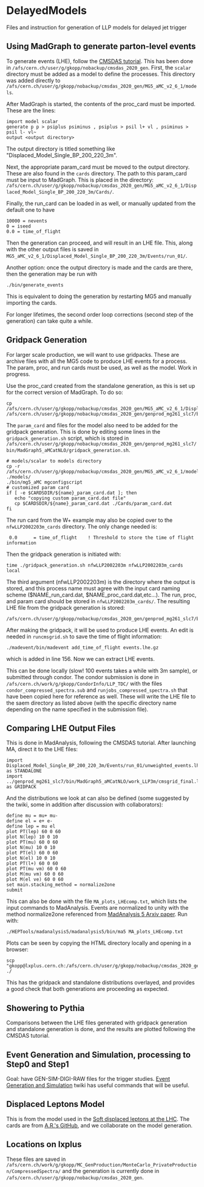 # DelayedModels
Files and instruction for generation of LLP models for delayed jet trigger

## Using MadGraph to generate parton-level events
To generate events (LHE), follow the [CMSDAS tutorial](https://twiki.cern.ch/twiki/bin/viewauth/CMS/SWGuideCMSDataAnalysisSchoolCERN2020GeneratorsExercise). This has been done in `/afs/cern.ch/user/g/gkopp/nobackup/cmsdas_2020_gen`. First, the `scalar` directory must be added as a model to define the processes. This directory was added directly to `/afs/cern.ch/user/g/gkopp/nobackup/cmsdas_2020_gen/MG5_aMC_v2_6_1/models`.

After MadGraph is started, the contents of the proc_card must be imported. These are the lines:
```
import model scalar
generate p p > psiplus psiminus , psiplus > psil l+ vl , psiminus > psil l- vl~
output <output directory>
```
The output directory is titled something like "Displaced_Model_Single_BP_200_220_3m".

Next, the appropriate param_card must be moved to the output directory. These are also found in the `cards` directory. The path to this param_card must be input to MadGraph. This is placed in the directory: `/afs/cern.ch/user/g/gkopp/nobackup/cmsdas_2020_gen/MG5_aMC_v2_6_1/Displaced_Model_Single_BP_200_220_3m/Cards/`.

Finally, the run_card can be loaded in as well, or manually updated from the default one to have 
```
10000 = nevents
0 = iseed
0.0 = time_of_flight
```
Then the generation can proceed, and will result in an LHE file. This, along with the other output files is saved in `MG5_aMC_v2_6_1/Displaced_Model_Single_BP_200_220_3m/Events/run_01/`. 

Another option: once the output directory is made and the cards are there, then the generation may be run with 
```
./bin/generate_events
```
This is equivalent to doing the generation by restarting MG5 and manually importing the cards.

For longer lifetimes, the second order loop corrections (second step of the generation) can take quite a while. 

## Gridpack Generation
For larger scale production, we will want to use gridpacks. These are archive files with all the MG5 code to produce LHE events for a process. The param, proc, and run cards must be used, as well as the model. Work in progress.

Use the proc_card created from the standalone generation, as this is set up for the correct version of MadGraph. To do so:
```
cp /afs/cern.ch/user/g/gkopp/nobackup/cmsdas_2020_gen/MG5_aMC_v2_6_1/Displaced_Model_Single_BP_200_220_3m/Cards/proc_card_mg5.dat /afs/cern.ch/user/g/gkopp/nobackup/cmsdas_2020_gen/genprod_mg261_slc7/bin/MadGraph5_aMCatNLO/nfwLLP2002203m_cards/nfwLLP2002203m_proc_card.dat
```
The `param_card` and files for the model also need to be added for the gridpack generation. This is done by editing some lines in the `gridpack_generation.sh` script, which is stored in `/afs/cern.ch/user/g/gkopp/nobackup/cmsdas_2020_gen/genprod_mg261_slc7/bin/MadGraph5_aMCatNLO/gridpack_generation.sh`.
```      
# models/scalar to models directory  
cp -r /afs/cern.ch/user/g/gkopp/nobackup/cmsdas_2020_gen/MG5_aMC_v2_6_1/models/scalar ./models/
./bin/mg5_aMC mgconfigscript
# customized param card
if [ -e $CARDSDIR/${name}_param_card.dat ]; then
   echo "copying custom param_card.dat file"      	  
   cp $CARDSDIR/${name}_param_card.dat ./Cards/param_card.dat
fi
```
The run card from the W+ example may also be copied over to the `nfwLLP2002203m_cards` directory. The only change needed is:
```
 0.0      = time_of_flight    ! Threshold to store the time of flight information
```
Then the gridpack generation is initiated with:
```
time ./gridpack_generation.sh nfwLLP2002203m nfwLLP2002203m_cards local
```
The third argument (nfwLLP2002203m) is the directory where the output is stored, and this process name must agree with the input card naming scheme ($NAME_run_card.dat, $NAME_proc_card.dat,etc...). The run, proc, and param card should be stored in `nfwLLP2002203m_cards/`. The resulting LHE file from the gridpack generation is stored:
```
/afs/cern.ch/user/g/gkopp/nobackup/cmsdas_2020_gen/genprod_mg261_slc7/bin/MadGraph5_aMCatNLO/work_LLP3m/cmsgrid_final.lhe
```
After making the gridpack, it will be used to produce LHE events. An edit is needed in `runcmsgrid.sh` to save the time of flight information:
```
./madevent/bin/madevent add_time_of_flight events.lhe.gz
```
which is added in line 156. Now we can extract LHE events.

This can be done locally (slow! 100 events takes a while with 3m sample), or submitted through condor. The condor submission is done in `/afs/cern.ch/work/g/gkopp/CondorInfo/LLP_TDC/` with the files `condor_compressed_spectra.sub` and `runjobs_compressed_spectra.sh` that have been copied here for reference as well. These will write the LHE file to the saem directory as listed above (with the specific directory name depending on the name specified in the submission file).

## Comparing LHE Output Files
This is done in MadAnalysis, following the CMSDAS tutorial. After launching MA, direct it to the LHE files:
```
import Displaced_Model_Single_BP_200_220_3m/Events/run_01/unweighted_events.lhe as STANDALONE
import ../genprod_mg261_slc7/bin/MadGraph5_aMCatNLO/work_LLP3m/cmsgrid_final.lhe as GRIDPACK
```
And the distributions we look at can also be defined (some suggested by the twiki, some in addition after discussion with collaborators):
```
define mu = mu+ mu-
define el = e+ e-
define lep = mu el
plot PT(lep) 60 0 60
plot N(lep) 10 0 10
plot PT(mu) 60 0 60
plot N(mu) 10 0 10
plot PT(el) 60 0 60
plot N(el) 10 0 10
plot PT(l+) 60 0 60
plot PT(mu vm) 60 0 60
plot M(mu vm) 60 0 60
plot M(el ve) 60 0 60
set main.stacking_method = normalize2one
submit
```
This can also be done with the file `MA_plots_LHEcomp.txt`, which lists the input commands to MadAnalysis. Events are normalized to unity with the method normalize2one referenced from [MadAnalysis 5 Arxiv paper](https://arxiv.org/pdf/1206.1599.pdf). Run with:
```
./HEPTools/madanalysis5/madanalysis5/bin/ma5 MA_plots_LHEcomp.txt
```
Plots can be seen by copying the HTML directory locally and opening in a browser:
```
scp "gkopp@lxplus.cern.ch:/afs/cern.ch/user/g/gkopp/nobackup/cmsdas_2020_gen/MG5_aMC_v2_6_1/ANALYSIS_0/Output/HTML/MadAnalysis5job_0/*" ./
```
This has the gridpack and standalone distributions overlayed, and provides a good check that both generations are proceeding as expected.

## Showering to Pythia
Comparisons between the LHE files generated with gridpack generation and standalone generation is done, and the results are plotted following the CMSDAS tutorial.

## Event Generation and Simulation, processing to Step0 and Step1
Goal: have GEN-SIM-DIGI-RAW files for the trigger studies. [Event Generation and Simulation](https://twiki.cern.ch/twiki/bin/view/CMSPublic/WorkBookChapter6) twiki has useful commands that will be useful.

## Displaced Leptons Model
This is from the model used in the [Soft displaced leptons at the LHC](https://arxiv.org/abs/2007.03708). The cards are from [A.R.'s GitHub](https://github.com/arsahasransu/SoftDisplacedLeptons/tree/master/Madgraph), and we collaborate on the model generation.

## Locations on lxplus
These files are saved in `/afs/cern.ch/work/g/gkopp/MC_GenProduction/MonteCarlo_PrivateProduction/CompressedSpectra/` and the generation is currently done in `/afs/cern.ch/user/g/gkopp/nobackup/cmsdas_2020_gen`.
